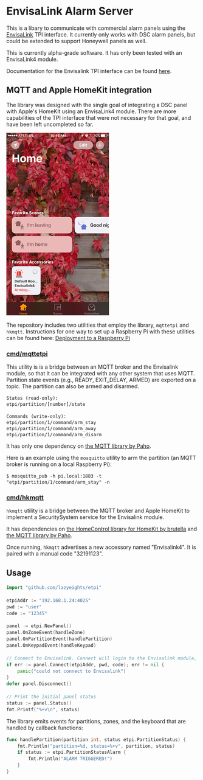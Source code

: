 # EnvisaLink Alarm Server

This is a libary to communicate with commercial alarm panels using the [EnvisaLink](http://www.eyezon.com) TPI interface. It currently only works with DSC alarm panels, but could be extended to support Honeywell panels as well.

This is currently alpha-grade software. It has only been tested with an EnvisaLink4 module. 

Documentation for the Envisalink TPI interface can be found [here](http://forum.eyez-on.com/FORUM/viewtopic.php?f=6&t=301).

## MQTT and Apple HomeKit integration

The library was designed with the single goal of integrating a DSC panel with Apple's HomeKit using an EnvisaLink4 module. There are more capabilities of the TPI interface that were not necessary for that goal, and have been left uncompleted so far.

![](doc/home_screenshot.png)

The repository includes two utilities that employ the library, `mqttetpi` and `hkmqtt`. Instructions for one way to set up a Raspberry Pi with these utilities can be found here: [Deployment to a Raspberry Pi](cmd/README.md)

### [cmd/mqttetpi](cmd/mqttetpi)

This utility is is a bridge between an MQTT broker and the Envisalink module, so that it can be integrated with any other system that uses MQTT. Partition state events (e.g., READY, EXIT_DELAY, ARMED) are exported on a topic. The partition can also be armed and disarmed.

```
States (read-only):
etpi/partition/[number]/state

Commands (write-only):
etpi/partition/1/command/arm_stay
etpi/partition/1/command/arm_away
etpi/partition/1/command/arm_disarm
```

It has only one dependency on [the MQTT library by Paho](https://github.com/eclipse/paho.mqtt.golang).

Here is an example using the `mosquitto` utility to arm the partition (an MQTT broker is running on a local Raspberry Pi):
```
$ mosquitto_pub -h pi.local:1883 -t "etpi/partition/1/command/arm_stay" -n
```

### [cmd/hkmqtt](cmd/hkmqtt)

`hkmqtt` utility is a bridge between the MQTT broker and Apple HomeKit to implement a SecuritySystem service for the Envisalink module.

It has dependencies on [the HomeControl library for HomeKit by brutella](https://github.com/brutella/hc) and [the MQTT library by Paho](https://github.com/eclipse/paho.mqtt.golang).

Once running, `hkmqtt` advertises a new accessory named "Envisalink4". It is paired with a manual code "32191123".

## Usage

```go
import "github.com/lazyeights/etpi"

etpiAddr := "192.168.1.24:4025"
pwd := "user"
code := "12345"

panel := etpi.NewPanel()
panel.OnZoneEvent(handleZone)
panel.OnPartitionEvent(handlePartition)
panel.OnKeypadEvent(handleKeypad)

// Connect to Envisalink. Connect will login to the Envisalink module, set the current date and time, and poll for the panel's current status.
if err := panel.Connect(etpiAddr, pwd, code); err != nil {
    panic("could not connect to Envisalink")
}
defer panel.Disconnect()

// Print the initial panel status
status := panel.Status()
fmt.Printf("%+v\n", status)
```

The library emits events for partitions, zones, and the keyboard that are handled by callback functions:

```go
func handlePartition(partition int, status etpi.PartitionStatus) {
	fmt.Println("partition=%d, status=%+v", partition, status)
    if status := etpi.PartitionStatusAlarm {
        fmt.Println("ALARM TRIGGERED!")
    }
}
```